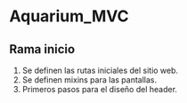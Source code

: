 # Aquarium_MVC
## Rama inicio
                
1. Se definen las rutas iniciales del sitio web.
2. Se definen mixins para las pantallas.
3. Primeros pasos para el diseño del header.